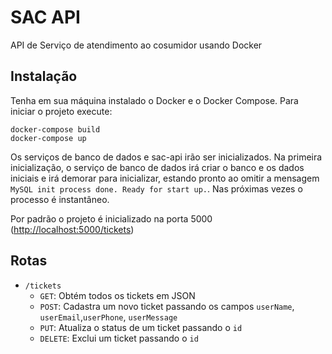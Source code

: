 # SAC API

API de Serviço de atendimento ao cosumidor usando Docker

## Instalação

Tenha em sua máquina instalado o Docker e o Docker Compose. Para iniciar o projeto execute:

    docker-compose build
    docker-compose up

Os serviços de banco de dados e sac-api irão ser inicializados.
Na primeira inicialização, o serviço de banco de dados irá criar o banco e os dados iniciais e irá demorar para inicializar, estando pronto ao omitir a mensagem `MySQL init process done. Ready for start up.`. Nas próximas vezes o processo é instantâneo.

Por padrão o projeto é inicializado na porta 5000 (<http://localhost:5000/tickets>)

## Rotas

- `/tickets`
  - `GET`: Obtém todos os tickets em JSON
  - `POST`: Cadastra um novo ticket passando os campos `userName`, `userEmail`,`userPhone`, `userMessage`
  - `PUT`: Atualiza o status de um ticket passando o `id`
  - `DELETE`: Exclui um ticket passando o `id`